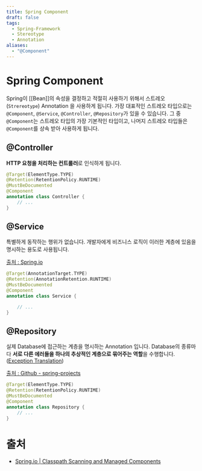```yaml
---
title: Spring Component
draft: false
tags:
  - Spring-Framework
  - Stereotype
  - Annotation
aliases:
  - "@Component"
---
```

# Spring Component 
Spring이 [[Bean]]의 속성을 결정하고 적절히 사용하기 위해서 스트레오(`Strereotype`) Annotation 을 사용하게 됩니다. 가장 대표적인 스트레오 타입으로는 `@Component`, `@Service`, `@Controller`, `@Repository`가 있을 수 있습니다. 그 중 `@Component`는 스트레오 타입의 가장 기본적인 타입이고, 나머지 스트레오 타입들은 `@Component`를 상속 받아 사용하게 됩니다. 

## @Controller 
**HTTP 요청을 처리하는 컨트롤러**로 인식하게 됩니다. 
```kotlin
@Target(ElementType.TYPE)
@Retention(RetentionPolicy.RUNTIME)
@MustBeDocumented
@Component
annotation class Controller {
	// ...
}
```

## @Service
특별하게 동작하는 행위가 없습니다. 개발자에게 비즈니스 로직이 이러한 계층에 있음을 명시하는 용도로 사용됩니다.

[출처 : Spring.io](https://docs.spring.io/spring-framework/reference/core/beans/classpath-scanning.html#beans-factorybeans-annotations)
```kotlin
@Target(AnnotationTarget.TYPE)
@Retention(AnnotationRetention.RUNTIME)
@MustBeDocumented
@Component
annotation class Service {

	// ...
}
```

## @Repository
실제 Database에 접근하는 계층을 명시하는 Annotation 입니다. Database의 종류마다 **서로 다른 에러들을 하나의 추상적인 계층으로 묶어주는 역할**을 수행합니다. ([Exception Translation](https://docs.spring.io/spring-framework/reference/data-access/orm/general.html#orm-exception-translation))

[출처 : Github - spring-projects](https://github.com/spring-projects/spring-framework/blob/main/spring-context/src/main/java/org/springframework/stereotype/Repository.java)
```kotlin
@Target(ElementType.TYPE)
@Retention(RetentionPolicy.RUNTIME)
@MustBeDocumented
@Component
annotation class Repository {
	// ...
}
```
# 출처
- [Spring.io | Classpath Scanning and Managed Components](https://docs.spring.io/spring-framework/reference/core/beans/classpath-scanning.html#beans-factorybeans-annotations)